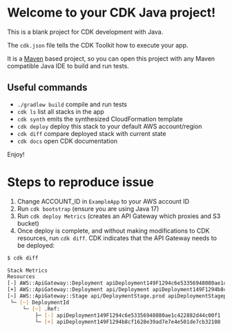 # Welcome to your CDK Java project!

This is a blank project for CDK development with Java.

The `cdk.json` file tells the CDK Toolkit how to execute your app.

It is a [Maven](https://maven.apache.org/) based project, so you can open this project with any Maven compatible Java IDE to build and run tests.

## Useful commands

 * `./gradlew build` compile and run tests
 * `cdk ls`          list all stacks in the app
 * `cdk synth`       emits the synthesized CloudFormation template
 * `cdk deploy`      deploy this stack to your default AWS account/region
 * `cdk diff`        compare deployed stack with current state
 * `cdk docs`        open CDK documentation

Enjoy!

# Steps to reproduce issue

1. Change ACCOUNT_ID in `ExampleApp` to your AWS account ID
2. Run `cdk bootstrap` (ensure you are using Java 17)
3. Run `cdk deploy Metrics` (creates an API Gateway which proxies and S3 bucket)
4. Once deploy is complete, and without making modifications to CDK resources, run `cdk diff`. CDK indicates that 
the API Gateway needs to be deployed:
```bash
$ cdk diff

Stack Metrics
Resources
[-] AWS::ApiGateway::Deployment apiDeployment149F1294c6e53356948080ae1c422882d44c00f1 destroy
[+] AWS::ApiGateway::Deployment api/Deployment apiDeployment149F1294b8cf1628e39ad7e7e4e501de7cb32108
[~] AWS::ApiGateway::Stage api/DeploymentStage.prod apiDeploymentStageprod896C8101
 └─ [~] DeploymentId
     └─ [~] .Ref:
         ├─ [-] apiDeployment149F1294c6e53356948080ae1c422882d44c00f1
         └─ [+] apiDeployment149F1294b8cf1628e39ad7e7e4e501de7cb32108

```